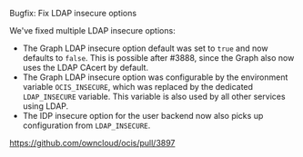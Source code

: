 Bugfix: Fix LDAP insecure options

We've fixed multiple LDAP insecure options:

* The Graph LDAP insecure option default was set to `true` and now defaults to `false`. This is possible after #3888, since the Graph also now uses the LDAP CAcert by default.
* The Graph LDAP insecure option was configurable by the environment variable `OCIS_INSECURE`, which was replaced by the dedicated `LDAP_INSECURE` variable. This variable is also used by all other services using LDAP.
* The IDP insecure option for the user backend now also picks up configuration from `LDAP_INSECURE`.

https://github.com/owncloud/ocis/pull/3897
